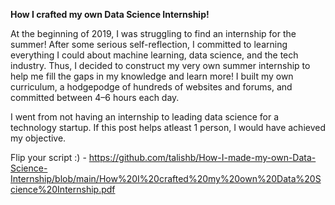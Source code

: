 
**How I crafted my own Data Science Internship!**

At the beginning of 2019, I was struggling to find an internship for the summer!
After some serious self-reflection, I committed to learning everything I could about machine learning, data science, and the tech industry. Thus, I decided to construct my very own summer internship to help me fill the gaps in my knowledge and learn more! I built my own curriculum, a hodgepodge of hundreds of websites and forums, and committed between 4–6 hours each day.

I went from not having an internship to leading data science for a technology startup. If this post helps atleast 1 person, I would have achieved my objective. 

Flip your script :) - https://github.com/talishb/How-I-made-my-own-Data-Science-Internship/blob/main/How%20I%20crafted%20my%20own%20Data%20Science%20Internship.pdf
